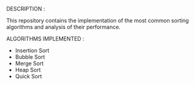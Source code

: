 DESCRIPTION :

This repository contains the implementation of the most common sorting algorithms and analysis of their performance. 

ALGORITHMS IMPLEMENTED :

<ul>
    <li>Insertion Sort</li>
    <li>Bubble Sort</li>
    <li>Merge Sort</li>
    <li>Heap Sort</li>
    <li>Quick Sort</li>
<ul>